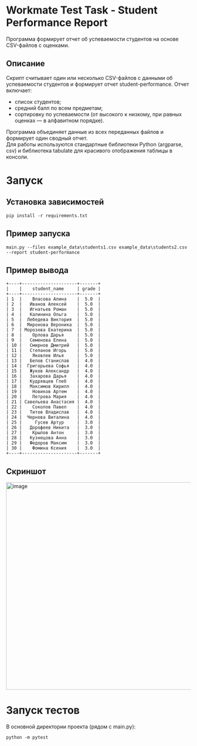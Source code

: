 # Workmate Test Task - Student Performance Report
Программа формирует отчет об успеваемости студентов на основе CSV-файлов с оценками.

## Описание
Скрипт считывает один или несколько CSV-файлов с данными об успеваемости студентов и формирует отчет student-performance.
Отчет включает:
- список студентов;
- средний балл по всем предметам;
- сортировку по успеваемости (от высокого к низкому, при равных оценках — в алфавитном порядке).

Программа объединяет данные из всех переданных файлов и формирует один сводный отчет.  
Для работы используются стандартные библиотеки Python (argparse, csv) и библиотека tabulate для красивого отображения таблицы в консоли.

# Запуск
## Установка зависимостей
```
pip install -r requirements.txt
```
## Пример запуска
```
main.py --files example_data\students1.csv example_data\students2.csv --report student-performance
```
## Пример вывода
```
+----+---------------------+-------+
|    |    student_name     | grade |
+----+---------------------+-------+
| 1  |    Власова Алина    |  5.0  |
| 2  |   Иванов Алексей    |  5.0  |
| 3  |   Игнатьев Роман    |  5.0  |
| 4  |   Калинина Ольга    |  5.0  |
| 5  |  Лебедева Виктория  |  5.0  |
| 6  |  Миронова Вероника  |  5.0  |
| 7  | Морозова Екатерина  |  5.0  |
| 8  |    Орлова Дарья     |  5.0  |
| 9  |   Семенова Елена    |  5.0  |
| 10 |   Смирнов Дмитрий   |  5.0  |
| 11 |   Степанов Игорь    |  5.0  |
| 12 |    Яковлев Илья     |  5.0  |
| 13 |   Белов Станислав   |  4.0  |
| 14 |  Григорьева Софья   |  4.0  |
| 15 |   Жуков Александр   |  4.0  |
| 16 |   Захарова Дарья    |  4.0  |
| 17 |   Кудрявцев Глеб    |  4.0  |
| 18 |   Максимов Кирилл   |  4.0  |
| 19 |    Новиков Артем    |  4.0  |
| 20 |    Петрова Мария    |  4.0  |
| 21 | Савельева Анастасия |  4.0  |
| 22 |    Соколов Павел    |  4.0  |
| 23 |   Титов Владислав   |  4.0  |
| 24 |  Чернова Виталина   |  4.0  |
| 25 |     Гусев Артур     |  3.0  |
| 26 |   Дорофеев Никита   |  3.0  |
| 27 |    Крылов Антон     |  3.0  |
| 28 |   Кузнецова Анна    |  3.0  |
| 29 |   Федоров Максим    |  3.0  |
| 30 |    Фомина Ксения    |  3.0  |
+----+---------------------+-------+
```
## Скриншот
<img width="918" height="565" alt="image" src="https://github.com/user-attachments/assets/9eeafe08-8dbd-47db-ae6a-6c0cf20f4e6d" />

# Запуск тестов
В основной директории проекта (рядом с main.py):
```
python -m pytest
```
